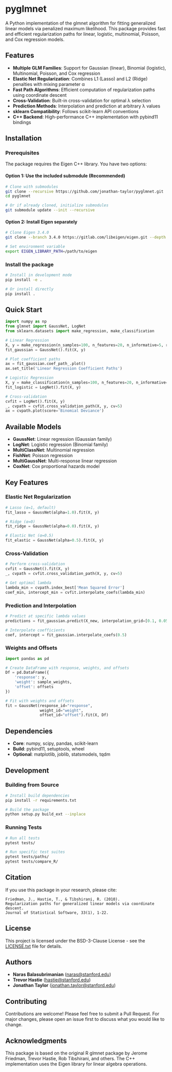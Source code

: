 # pyglmnet

A Python implementation of the glmnet algorithm for fitting generalized linear models via penalized maximum likelihood. This package provides fast and efficient regularization paths for linear, logistic, multinomial, Poisson, and Cox regression models.

## Features

- **Multiple GLM Families**: Support for Gaussian (linear), Binomial (logistic), Multinomial, Poisson, and Cox regression
- **Elastic Net Regularization**: Combines L1 (Lasso) and L2 (Ridge) penalties with mixing parameter α
- **Fast Path Algorithms**: Efficient computation of regularization paths using coordinate descent
- **Cross-Validation**: Built-in cross-validation for optimal λ selection
- **Prediction Methods**: Interpolation and prediction at arbitrary λ values
- **sklearn Compatibility**: Follows scikit-learn API conventions
- **C++ Backend**: High-performance C++ implementation with pybind11 bindings

## Installation

### Prerequisites

The package requires the Eigen C++ library. You have two options:

#### Option 1: Use the included submodule (Recommended)
```bash
# Clone with submodules
git clone --recursive https://github.com/jonathan-taylor/pyglmnet.git
cd pyglmnet

# Or if already cloned, initialize submodules
git submodule update --init --recursive
```

#### Option 2: Install Eigen separately
```bash
# Clone Eigen 3.4.0
git clone --branch 3.4.0 https://gitlab.com/libeigen/eigen.git --depth 5

# Set environment variable
export EIGEN_LIBRARY_PATH=/path/to/eigen
```

### Install the package

```bash
# Install in development mode
pip install -e .

# Or install directly
pip install .
```

## Quick Start

```python
import numpy as np
from glmnet import GaussNet, LogNet
from sklearn.datasets import make_regression, make_classification

# Linear Regression
X, y = make_regression(n_samples=100, n_features=20, n_informative=5, random_state=42)
fit_gaussian = GaussNet().fit(X, y)

# Plot coefficient paths
ax = fit_gaussian.coef_path_.plot()
ax.set_title('Linear Regression Coefficient Paths')

# Logistic Regression
X, y = make_classification(n_samples=100, n_features=20, n_informative=5, random_state=42)
fit_logistic = LogNet().fit(X, y)

# Cross-validation
cvfit = LogNet().fit(X, y)
_, cvpath = cvfit.cross_validation_path(X, y, cv=5)
ax = cvpath.plot(score='Binomial Deviance')
```

## Available Models

- **GaussNet**: Linear regression (Gaussian family)
- **LogNet**: Logistic regression (Binomial family)
- **MultiClassNet**: Multinomial regression
- **FishNet**: Poisson regression
- **MultiGaussNet**: Multi-response linear regression
- **CoxNet**: Cox proportional hazards model

## Key Features

### Elastic Net Regularization
```python
# Lasso (α=1, default)
fit_lasso = GaussNet(alpha=1.0).fit(X, y)

# Ridge (α=0)
fit_ridge = GaussNet(alpha=0.0).fit(X, y)

# Elastic Net (α=0.5)
fit_elastic = GaussNet(alpha=0.5).fit(X, y)
```

### Cross-Validation
```python
# Perform cross-validation
cvfit = GaussNet().fit(X, y)
_, cvpath = cvfit.cross_validation_path(X, y, cv=5)

# Get optimal lambda
lambda_min = cvpath.index_best['Mean Squared Error']
coef_min, intercept_min = cvfit.interpolate_coefs(lambda_min)
```

### Prediction and Interpolation
```python
# Predict at specific lambda values
predictions = fit_gaussian.predict(X_new, interpolation_grid=[0.1, 0.05])

# Interpolate coefficients
coef, intercept = fit_gaussian.interpolate_coefs(0.5)
```

### Weights and Offsets
```python
import pandas as pd

# Create DataFrame with response, weights, and offsets
Df = pd.DataFrame({
    'response': y,
    'weight': sample_weights,
    'offset': offsets
})

# Fit with weights and offsets
fit = GaussNet(response_id="response", 
               weight_id="weight", 
               offset_id="offset").fit(X, Df)
```

## Dependencies

- **Core**: numpy, scipy, pandas, scikit-learn
- **Build**: pybind11, setuptools, wheel
- **Optional**: matplotlib, joblib, statsmodels, tqdm

## Development

### Building from Source
```bash
# Install build dependencies
pip install -r requirements.txt

# Build the package
python setup.py build_ext --inplace
```

### Running Tests
```bash
# Run all tests
pytest tests/

# Run specific test suites
pytest tests/paths/
pytest tests/compare_R/
```

## Citation

If you use this package in your research, please cite:

```
Friedman, J., Hastie, T., & Tibshirani, R. (2010). 
Regularization paths for generalized linear models via coordinate descent. 
Journal of Statistical Software, 33(1), 1-22.
```

## License

This project is licensed under the BSD-3-Clause License - see the [LICENSE.txt](LICENSE.txt) file for details.

## Authors

- **Naras Balasubrimanian** (naras@stanford.edu)
- **Trevor Hastie** (hastie@stanford.edu)  
- **Jonathan Taylor** (jonathan.taylor@stanford.edu)

## Contributing

Contributions are welcome! Please feel free to submit a Pull Request. For major changes, please open an issue first to discuss what you would like to change.

## Acknowledgments

This package is based on the original R glmnet package by Jerome Friedman, Trevor Hastie, Rob Tibshirani, and others. The C++ implementation uses the Eigen library for linear algebra operations.
